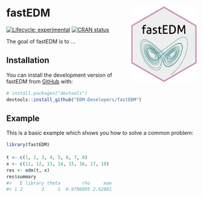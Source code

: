 
<!-- README.md is generated from README.Rmd. Please edit that file -->

# fastEDM <img src="man/figures/logo.png" align="right" height="200" alt="logo" />

<!-- badges: start -->

[![Lifecycle:
experimental](https://img.shields.io/badge/lifecycle-experimental-orange.svg)](https://lifecycle.r-lib.org/articles/stages.html#experimental)
[![CRAN
status](https://www.r-pkg.org/badges/version/fastEDM)](https://CRAN.R-project.org/package=fastEDM)
<!-- badges: end -->

The goal of fastEDM is to …

## Installation

You can install the development version of fastEDM from
[GitHub](https://github.com/) with:

``` r
# install.packages("devtools")
devtools::install_github("EDM-Developers/fastEDM")
```

## Example

This is a basic example which shows you how to solve a common problem:

``` r
library(fastEDM)

t <- c(1, 2, 3, 4, 5, 6, 7, 8)
x <- c(11, 12, 13, 14, 15, 16, 17, 18)
res <- edm(t, x)
res$summary
#>   E library theta        rho     mae
#> 1 2       3     1 -0.9706895 2.62881
```
